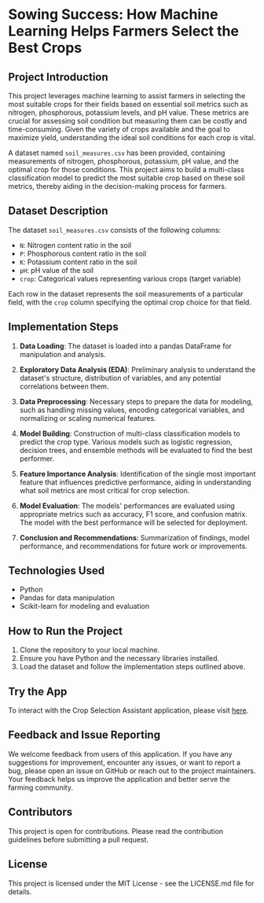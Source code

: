 # Sowing Success: How Machine Learning Helps Farmers Select the Best Crops

## Project Introduction

This project leverages machine learning to assist farmers in selecting the most suitable crops for their fields based on essential soil metrics such as nitrogen, phosphorous, potassium levels, and pH value. These metrics are crucial for assessing soil condition but measuring them can be costly and time-consuming. Given the variety of crops available and the goal to maximize yield, understanding the ideal soil conditions for each crop is vital. 

A dataset named `soil_measures.csv` has been provided, containing measurements of nitrogen, phosphorous, potassium, pH value, and the optimal crop for those conditions. This project aims to build a multi-class classification model to predict the most suitable crop based on these soil metrics, thereby aiding in the decision-making process for farmers.

## Dataset Description

The dataset `soil_measures.csv` consists of the following columns:

- `N`: Nitrogen content ratio in the soil
- `P`: Phosphorous content ratio in the soil
- `K`: Potassium content ratio in the soil
- `pH`: pH value of the soil
- `crop`: Categorical values representing various crops (target variable)

Each row in the dataset represents the soil measurements of a particular field, with the `crop` column specifying the optimal crop choice for that field.

## Implementation Steps

1. **Data Loading**: The dataset is loaded into a pandas DataFrame for manipulation and analysis.

2. **Exploratory Data Analysis (EDA)**: Preliminary analysis to understand the dataset's structure, distribution of variables, and any potential correlations between them.

3. **Data Preprocessing**: Necessary steps to prepare the data for modeling, such as handling missing values, encoding categorical variables, and normalizing or scaling numerical features.

4. **Model Building**: Construction of multi-class classification models to predict the crop type. Various models such as logistic regression, decision trees, and ensemble methods will be evaluated to find the best performer.

5. **Feature Importance Analysis**: Identification of the single most important feature that influences predictive performance, aiding in understanding what soil metrics are most critical for crop selection.

6. **Model Evaluation**: The models' performances are evaluated using appropriate metrics such as accuracy, F1 score, and confusion matrix. The model with the best performance will be selected for deployment.

7. **Conclusion and Recommendations**: Summarization of findings, model performance, and recommendations for future work or improvements.

## Technologies Used

- Python
- Pandas for data manipulation
- Scikit-learn for modeling and evaluation

## How to Run the Project

1. Clone the repository to your local machine.
2. Ensure you have Python and the necessary libraries installed.
3. Load the dataset and follow the implementation steps outlined above.

## Try the App

To interact with the Crop Selection Assistant application, please visit [here](https://soilanalysis.streamlit.app/).


## Feedback and Issue Reporting

We welcome feedback from users of this application. If you have any suggestions for improvement, encounter any issues, or want to report a bug, please open an issue on GitHub or reach out to the project maintainers. Your feedback helps us improve the application and better serve the farming community.

## Contributors

This project is open for contributions. Please read the contribution guidelines before submitting a pull request.

## License

This project is licensed under the MIT License - see the LICENSE.md file for details.
